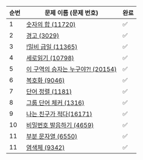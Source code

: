 | 순번 | 문제 이름 (문제 번호)         | 완료 |
| ------------------- | ---- |  ---- |
| 1 | [숫자의 합 (11720)](https://www.acmicpc.net/problem/11720) | ✅ |
| 2 | [ 경고 (3029)](https://www.acmicpc.net/problem/3029) | ✅ |
| 3 | [ !밀비 급일 (11365)](https://www.acmicpc.net/problem/11365) |✅|
| 4 | [ 세로읽기 (10798)](https://www.acmicpc.net/problem/10798) | ✅ |
| 5 | [ 이 구역의 승자는 누구야?! (20154)](https://www.acmicpc.net/problem/20154) | ✅ |
| 6 | [ 복호화 (9046)](https://www.acmicpc.net/problem/9046) | ✅ |
| 7 | [ 단어 정렬 (1181)](https://www.acmicpc.net/problem/1181) | ✅ |
| 8 | [ 그룹 단어 체커 (1316)](https://www.acmicpc.net/problem/1316) | ✅ |
| 9 | [ 나는 친구가 적다(16171)](https://www.acmicpc.net/problem/16171) | ✅ |
| 10 | [ 비밀번호 발음하기 (4659)](https://www.acmicpc.net/problem/4659) | ✅ |
| 11 | [ 부분 문자열 (6550)](https://www.acmicpc.net/problem/6550) | ✅ |
| 11 | [ 염색체 (9342)](https://www.acmicpc.net/problem/9342) | ✅ |